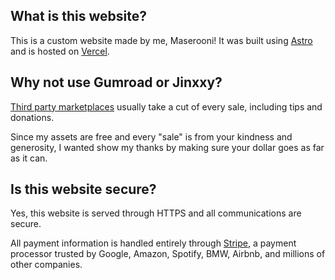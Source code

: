 ## What is this website?

This is a custom website made by me, Maserooni! It was built using [Astro](https://astro.build/) and is hosted on [Vercel](https://vercel.com/).

## Why not use Gumroad or Jinxxy?

[Third party marketplaces](https://gumroad.com/pricing) usually take a cut of every sale, including tips and donations.

Since my assets are free and every "sale" is from your kindness and generosity, I wanted show my thanks by making sure your dollar goes as far as it can.

## Is this website secure?

Yes, this website is served through HTTPS and all communications are secure.

All payment information is handled entirely through [Stripe](https://stripe.com/), a payment processor trusted by Google, Amazon, Spotify, BMW, Airbnb, and millions of other companies.
